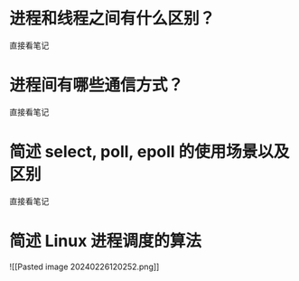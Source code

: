 # 进程和线程之间有什么区别？
直接看笔记

# 进程间有哪些通信方式？
直接看笔记

# 简述 select, poll, epoll 的使用场景以及区别
直接看笔记

# 简述 Linux 进程调度的算法
![[Pasted image 20240226120252.png]]

